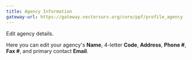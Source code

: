 ```yaml
---
title: Agency Information
gateway-url: https://gateway.vectorsurv.org/core/ppf/profile_agency
---
```

Edit agency details.

Here you can edit your agency's **Name**, 4-letter **Code**, **Address**, **Phone #**, **Fax #**, and primary contact **Email**.

